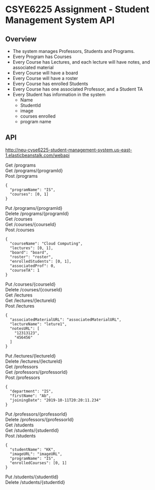 # CSYE6225 Assignment - Student Management System API

## Overview
  - The system manages Professors, Students and Programs.
  - Every Program has Courses
  - Every Course has Lectures, and each lecture will have notes, and associated material
  - Every Course will have a board
  - Every Course will have a roster
  - Every Course has enrolled Students
  - Every Course has one associated Professor, and a Student TA
  - Every Student has information in the system
       - Name        
       - StudentId
       - image     
       - courses enrolled
       - program name

## API
http://neu-cyse6225-student-management-system.us-east-1.elasticbeanstalk.com/webapi

  Get /programs  
  Get /programs/{programId}  
  Post /programs  
  ```
  {
    "programName": "IS",
    "courses": [0, 1]
  }
  ```
  Put /programs/{programId}  
  Delete /programs/{programId}  
  Get /courses  
  Get /courses/{courseId}  
  Post /courses  
  ```
  {
    "courseName": "Cloud Computing",
    "lectures": [0, 1],
    "board": "board",
    "roster": "roster",
    "enrolledStudents": [0, 1],
    "associatedProf": 0,
    "courseTA": 1  
  }
  ```
  Put /courses/{courseId}  
  Delete /courses/{courseId}  
  Get /lectures  
  Get /lectures/{lectureId}  
  Post /lectures
  ```
  {
    "associatedMaterialURL": "associatedMaterialURL",
    "lectureName": "leture1",
    "notesURL": [
      "12313123",
      "456456"
    ]
  }
  ```  
  Put /lectures/{lectureId}  
  Delete /lectures/{lectureId}  
  Get /professors  
  Get /professors/{professorId}  
  Post /professors  
  ```
  {
  	"department": "IS",
  	"firstName": "Ab",
  	"joiningDate": "2019-10-11T20:20:11.234"
  }
  ```
  Put /professors/{professorId}  
  Delete /professors/{professorId}  
  Get /students  
  Get /students/{studentId}  
  Post /students  
  ```
  {
    "studentName": "KK",
    "imageURL": "imageURL",
    "programName": "IS",
    "enrolledCourses": [0, 1]
  }
  ```
  Put /students/{studentId}  
  Delete /students/{studentId}  
